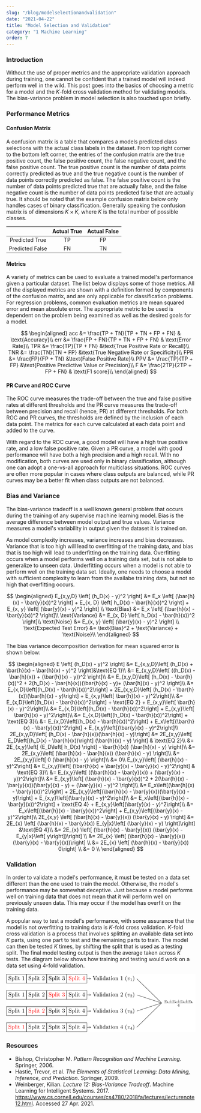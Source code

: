 ```yaml
---
slug: "/blog/modelselectionandvalidation"
date: "2021-04-22"
title: "Model Selection and Validation"
category: "1 Machine Learning"
order: 7
---
```


### Introduction

Without the use of proper metrics and the appropriate validation approach during training, one cannot be confident that a trained model will indeed perform well in the wild.
This post goes into the basics of choosing a metric for a model and the $K$-fold cross validation method for validating models. 
The bias-variance problem in model selection is also touched upon briefly.

### Performance Metrics

#### Confusion Matrix

A confusion matrix is a table that compares a models predicted class selections with the actual class labels in the dataset.
From top right corner to the bottom left corner, the entries of the confusion matrix are the true positive count, the false positive count, the false negative count, and the false positive count. 
The true positive count is the number of data points correctly predicted as true and the true negative count is the number of data points correctly predicted as false.
The false positive count is the number of data points predicted true that are actually false, and the false negative count is the number of data points predicted false that are actually true.
It should be noted that the example confusion matrix below only handles cases of binary classification.
Generally speaking the confusion matrix is of dimensions $K \times K$, where $K$ is the total number of possible classes.

|   |Actual True|Actual False|
|:-:|:---------:|:----------:|
|Predicted True| TP | FP |
|Predicted False| FN | TN |

#### Metrics

A variety of metrics can be used to evaluate a trained model's performance given a particular dataset. 
The list below displays some of those metrics.
All of the displayed metrics are shown with a definition formed by components of the confusion matrix, and are only applicable for classification problems.
For regression problems, common evaluation metrics are mean squared error and mean absolute error.
The appropriate metric to be used is dependent on the problem being examined as well as the desired goals for a model.

$$
\begin{aligned}
    acc &= \frac{TP + TN}{TP + TN + FP + FN} & \text{Accuracy}\\
    err &= \frac{FP + FN}{TP + TN + FP + FN} & \text{Error Rate}\\
    TPR &= \frac{TP}{TP + FN} &\text{True Positive Rate or Recall}\\
    TNR &= \frac{TN}{TN + FP} &\text{True Negative Rate or Specificity}\\
    FPR &= \frac{FP}{FP + TN} &\text{False Positive Rate}\\
    PPV &= \frac{TP}{TP + FP} &\text{Positive Predictive Value or Precision}\\
    F &= \frac{2TP}{2TP + FP + FN} & \text{F1 score}\\
\end{aligned}
$$

#### PR Curve and ROC Curve

The ROC curve measures the trade-off between the true and false positive rates at different thresholds and the PR curve measures the trade-off between precision and recall (hence, PR) at different thresholds.
For both ROC and PR curves, the thresholds are defined by the inclusion of each data point.
The metrics for each curve calculated at each data point and added to the curve. 

With regard to the ROC curve, a good model will have a high true positive rate, and a low false positive rate. 
Given a PR curve, a model with good performance will have both a high precision and a high recall.
With no modification, both curves are used only in binary classification, although one can adopt a one-vs-all approach for multiclass situations.
ROC curves are often more popular in cases where class outputs are balanced, while PR curves may be a better fit when class outputs are not balanced.

### Bias and Variance

The bias-variance tradeoff is a well known general problem that occurs during the training of any supervise machine learning model.
Bias is the average difference between model output and true values.
Variance measures a model's variability in output given the dataset it is trained on.

As model complexity increases, variance increases and bias decreases.
Variance that is too high will lead to overfitting of the training data, and bias that is too high will lead to underfitting on the training data.
Overfitting occurs when a model performs well on a training data set, but is not able to generalize to unseen data. 
Underfitting occurs when a model is not able to perform well on the training data set.
Ideally, one needs to choose a model with sufficient complexity to learn from the availabe training data, but not so high that overfitting occurs.

$$
\begin{aligned}
    E_{x,y,D} \left[ (h_D(x) - y)^2 \right] &= 
    E_x \left[ (\bar{h}(x) - \bar{y}(x))^2 \right] +
    E_{x, D} \left[ h_D(x) - \bar{h}(x))^2 \right] +
    E_{x, y} \left[ (\bar{y}(x) - y)^2 \right] \\
    \text{Bias} &= E_x \left[ (\bar{h}(x) - \bar{y}(x))^2 \right]\\
    \text{Variance} &= E_{x, D} \left[ h_D(x) - \bar{h}(x))^2 \right]\\
    \text{Noise} &= E_{x, y} \left[ (\bar{y}(x) - y)^2 \right] \\
    \text{Expected Test Error} &= \text{Bias}^2 + \text{Variance} +  \text{Noise}\\
\end{aligned}
$$

The bias variance decomposition derivation for mean squared error is shown below:

$$
\begin{aligned}
    E \left[ (h_D(x) - y)^2 \right] &= E_{x,y,D}\left[ (h_D(x) + \bar{h}(x) - \bar{h}(x) - y)^2 \right]&\text{EQ 1}\\
    &= E_{x,y,D}\left[ ((h_D(x) - \bar{h}(x)) + (\bar{h}(x) - y))^2 \right]\\
    &= E_{x,y,D}\left[ 
        (h_D(x) - \bar{h}(x))^2 + 
        2(h_D(x) - \bar{h}(x))(\bar{h}(x) - y)+ 
        (\bar{h}(x) - y)^2 
    \right]\\
    &= 
    E_{x,D}\left[(h_D(x) - \bar{h}(x))^2\right] +
    2E_{x,y,D}\left[ (h_D(x) - \bar{h}(x))(\bar{h}(x) - y)\right] +
    E_{x,y}\left[ \bar{h}(x) - y)^2\right]\\
    &= 
    E_{x,D}\left[(h_D(x) - \bar{h}(x))^2\right] +
    \text{EQ 2} +
    E_{x,y}\left[ \bar{h}(x) - y)^2\right]\\
    &= 
    E_{x,D}\left[(h_D(x) - \bar{h}(x))^2\right] +
    E_{x,y}\left[ \bar{h}(x) - y)^2\right]\\
    &= 
    E_{x,D}\left[(h_D(x) - \bar{h}(x))^2\right] +
    \text{EQ 3}\\
    &= 
    E_{x,D}\left[(h_D(x) - \bar{h}(x))^2\right] +
    E_x\left[(\bar{h}(x) - \bar{y}(x))^2\right] +
    E_{x,y}\left[(\bar{y}(x) - y)^2\right]\\
    2E_{x,y,D}\left[ (h_D(x) - \bar{h}(x))(\bar{h}(x) - y)\right] 
    &= 2E_{x,y}\left[ E_D\left[(h_D(x) - \bar{h}(x))\right]  (\bar{h}(x) - y) \right] & \text{EQ 2}\\
    &= 2E_{x,y}\left[ (E_D\left[ h_D(x) \right] - \bar{h}(x))  (\bar{h}(x) - y) \right]\\
    &= 2E_{x,y}\left[ (\bar{h}(x) - \bar{h}(x))  (\bar{h}(x) - y) \right]\\
    &= 2E_{x,y}\left[ 0 (\bar{h}(x) - y) \right]\\
    &= 0\\
    E_{x,y}\left[ (\bar{h}(x) - y)^2\right] &=  
    E_{x,y}\left[ (\bar{h}(x) + \bar{y}(x) - \bar{y}(x) - y)^2\right] & \text{EQ 3}\\  
    &=
    E_{x,y}\left[ ((\bar{h}(x) - \bar{y}(x)) + (\bar{y}(x) - y))^2\right]\\  
    &= 
    E_{x,y}\left[ 
        (\bar{h}(x) - \bar{y}(x))^2 + 
        2(\bar{h}(x) - \bar{y}(x))(\bar{y}(x) - y) +
        (\bar{y}(x) - y)^2
    \right]\\  
    &=
    E_x\left[(\bar{h}(x) - \bar{y}(x))^2\right] +
    2E_{x,y}\left[(\bar{h}(x) - \bar{y}(x))(\bar{y}(x) - y)\right] +
    E_{x,y}\left[(\bar{y}(x) - y)^2\right]\\
    &=
    E_x\left[(\bar{h}(x) - \bar{y}(x))^2\right] +
    \text{EQ 4} +
    E_{x,y}\left[(\bar{y}(x) - y)^2\right]\\
    &=
    E_x\left[(\bar{h}(x) - \bar{y}(x))^2\right] +
    E_{x,y}\left[(\bar{y}(x) - y)^2\right]\\
    2E_{x,y} \left[ (\bar{h}(x) - \bar{y}(x)) (\bar{y}(x) - y)  \right] &=
    2E_{x} \left[ (\bar{h}(x) - \bar{y}(x)) E_{y|x}\left[ (\bar{y}(x) - y) \right]\right] &\text{EQ 4}\\
    &=
    2E_{x} \left[ (\bar{h}(x) - \bar{y}(x)) (\bar{y}(x) - E_{y|x}\left[ y\right])\right] \\
    &=
    2E_{x} \left[ (\bar{h}(x) - \bar{y}(x)) (\bar{y}(x) - \bar{y}(x))\right] \\
    &=
    2E_{x} \left[ (\bar{h}(x) - \bar{y}(x)) 0\right] \\
    &= 0
    \\
\end{aligned}
$$

### Validation

In order to validate a model's performance, it must be tested on a data set different than the one used to train the model. 
Otherwise, the model's performance may be somewhat deceptive.
Just because a model performs well on training data that does not mean that it will perform well on previously unseen data.
This may occur if the model has overfit on the training data.

A popular way to test a model's performance, with some assurance that the model is not overfitting to training data is $K$-fold cross validation.
$K$-fold cross validation is a process that involves splitting an available data set into $K$ parts, using one part to test and the remaining parts to train. 
The model can then be tested $K$ times, by shifting the split that is used as a testing split.
The final model testing output is then the average taken across $K$ tests.
The diagram below shows how training and testing would work on a data set using $4$-fold validation.


![png](images/modelselectionandvalidation_20_0.png)
    


### Resources

- Bishop, Christopher M. *Pattern Recognition and Machine Learning*. Springer, 2006.
- Hastie, Trevor, et al. *The Elements of Statistical Learning: Data Mining, Inference, and Prediction*. Springer, 2009.
- Weinberger, Kilian. *Lecture 12: Bias-Variance Tradeoff*. Machine Learning for Intelligent Systems. 2017. https://www.cs.cornell.edu/courses/cs4780/2018fa/lectures/lecturenote12.html. Accessed 27 Apr. 2021.
